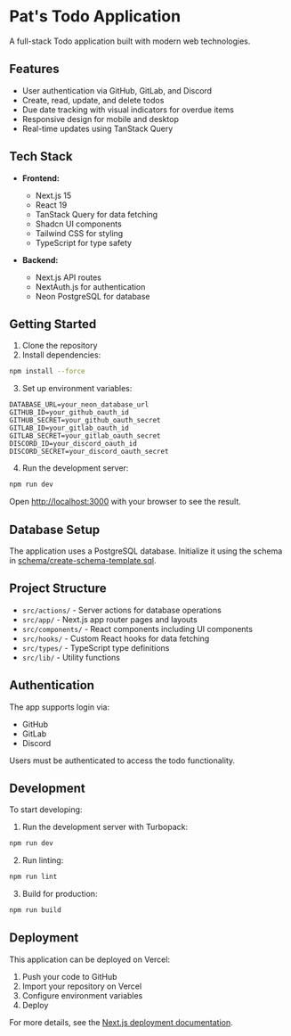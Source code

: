 # Pat's Todo Application

A full-stack Todo application built with modern web technologies.

## Features

- User authentication via GitHub, GitLab, and Discord
- Create, read, update, and delete todos
- Due date tracking with visual indicators for overdue items
- Responsive design for mobile and desktop
- Real-time updates using TanStack Query

## Tech Stack

- **Frontend:**
  - Next.js 15
  - React 19
  - TanStack Query for data fetching
  - Shadcn UI components
  - Tailwind CSS for styling
  - TypeScript for type safety

- **Backend:**
  - Next.js API routes
  - NextAuth.js for authentication
  - Neon PostgreSQL for database

## Getting Started

1. Clone the repository
2. Install dependencies:
```bash
npm install --force
```

3. Set up environment variables:
```env
DATABASE_URL=your_neon_database_url
GITHUB_ID=your_github_oauth_id
GITHUB_SECRET=your_github_oauth_secret
GITLAB_ID=your_gitlab_oauth_id
GITLAB_SECRET=your_gitlab_oauth_secret
DISCORD_ID=your_discord_oauth_id
DISCORD_SECRET=your_discord_oauth_secret
```

4. Run the development server:
```bash
npm run dev
```

Open [http://localhost:3000](http://localhost:3000) with your browser to see the result.

## Database Setup

The application uses a PostgreSQL database. Initialize it using the schema in [schema/create-schema-template.sql](schema/create-schema-template.sql).

## Project Structure

- `src/actions/` - Server actions for database operations
- `src/app/` - Next.js app router pages and layouts
- `src/components/` - React components including UI components
- `src/hooks/` - Custom React hooks for data fetching
- `src/types/` - TypeScript type definitions
- `src/lib/` - Utility functions

## Authentication

The app supports login via:
- GitHub
- GitLab
- Discord

Users must be authenticated to access the todo functionality.

## Development

To start developing:

1. Run the development server with Turbopack:
```bash
npm run dev
```

2. Run linting:
```bash
npm run lint
```

3. Build for production:
```bash
npm run build
```

## Deployment

This application can be deployed on Vercel:

1. Push your code to GitHub
2. Import your repository on Vercel
3. Configure environment variables
4. Deploy

For more details, see the [Next.js deployment documentation](https://nextjs.org/docs/app/building-your-application/deploying).
